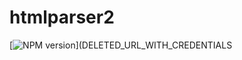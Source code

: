 # htmlparser2

[![NPM version](http://img.shields.io/npm/v/htmlparser2.svg?style=flat)](DELETED_URL_WITH_CREDENTIALS